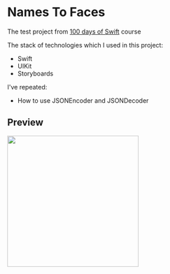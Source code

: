 # Names To Faces
The test project from [100 days of Swift](https://www.hackingwithswift.com/100) course

The stack of technologies which I used in this project:
- Swift
- UIKit
- Storyboards

I've repeated:

- How to use JSONEncoder and JSONDecoder

## Preview
<img src="https://github.com/azat-dev/ios-swift-100-uikit-project-12b/raw/master/preview.gif" width="300px"/>
